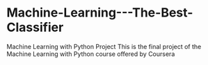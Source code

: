 # Machine-Learning---The-Best-Classifier
Machine Learning with Python Project
This is the final project of the Machine Learning with Python course offered by Coursera
